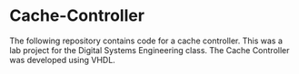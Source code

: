 # Cache-Controller
The following repository contains code for a cache controller. This was a lab project for the Digital Systems Engineering class. 
The Cache Controller was developed using VHDL.
